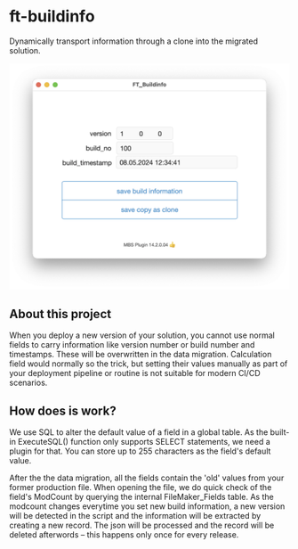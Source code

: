 # ft-buildinfo
Dynamically transport information through a clone into the migrated solution.



<img src="./docs/assets/screenshot.png" alt="screenshot" style="zoom:80%;" />



## About this project



When you deploy a new version of your solution, you cannot use normal fields to carry information like version number or build number and timestamps. These will be overwritten in the data migration. Calculation field would normally so the trick, but setting their values manually as part of your deployment pipeline or routine is not suitable for modern CI/CD scenarios. 

## How does is work?

We use SQL to alter the default value of a field in a global table. As the built-in ExecuteSQL() function only supports SELECT statements, we need a plugin for that. You can store up to 255 characters as the field's default value.

After the the data migration, all the fields contain the 'old' values from your former production file. When opening the file, we do quick check of the field's ModCount by querying the internal FileMaker_Fields table. As the modcount changes everytime you set new build information, a new version will be detected in the script and the information will be extracted by creating a new record. The json will be processed and the record will be deleted afterwords – this happens only once for every release. 
